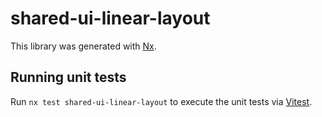 # shared-ui-linear-layout

This library was generated with [Nx](https://nx.dev).

## Running unit tests

Run `nx test shared-ui-linear-layout` to execute the unit tests via [Vitest](https://vitest.dev/).
